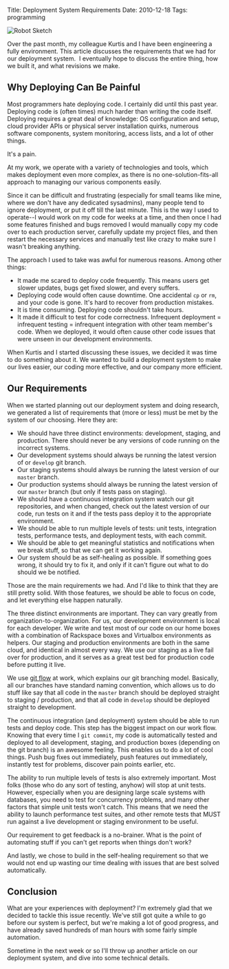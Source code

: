 Title: Deployment System Requirements
Date: 2010-12-18
Tags: programming


![Robot Sketch][]


Over the past month, my colleague Kurtis and I have been engineering a fully
environment.  This article discusses the requirements that we had for our
deployment system.  I eventually hope to discuss the entire thing, how we
built it, and what revisions we make.


## Why Deploying Can Be Painful

Most programmers hate deploying code.  I certainly did until this past year.
Deploying code is (often times) much harder than writing the code itself.
Deploying requires a great deal of knowledge: OS configuration and setup, cloud
provider APIs or physical server installation quirks, numerous software
components, system monitoring, access lists, and a lot of other things.

It's a pain.

At my work, we operate with a variety of technologies and tools, which makes
deployment even more complex, as there is no one-solution-fits-all approach to
managing our various components easily.

Since it can be difficult and frustrating (especially for small teams like
mine, where we don't have any dedicated sysadmins), many people tend to ignore
deployment, or put it off till the last minute.  This is the way I used to
operate--I would work on my code for weeks at a time, and then once I had some
features finished and bugs removed I would manually copy my code over to each
production server, carefully update my project files, and then restart the
necessary services and manually test like crazy to make sure I wasn't breaking
anything.

The approach I used to take was awful for numerous reasons.  Among other
things:

-   It made me scared to deploy code frequently.  This means users get slower
    updates, bugs get fixed slower, and every suffers.
-   Deploying code would often cause downtime.  One accidental `cp` or `rm`,
    and your code is gone.  It's hard to recover from production mistakes.
-   It is time consuming.  Deploying code shouldn't take hours.
-   It made it difficult to test for code correctness.  Infrequent deployment =
    infrequent testing = infrequent integration with other team member's code.
    When we deployed, it would often cause other code issues that were unseen
    in our development environments.

When Kurtis and I started discussing these issues, we decided it was time to do
something about it.  We wanted to build a deployment system to make our lives
easier, our coding more effective, and our company more efficient.


## Our Requirements

When we started planning out our deployment system and doing research, we
generated a list of requirements that (more or less) must be met by the system
of our choosing. Here they are:

-   We should have three distinct environments: development, staging, and
    production.  There should never be any versions of code running on the
    incorrect systems.
-   Our development systems should always be running the latest version of or
    `develop` git branch.
-   Our staging systems should always be running the latest version of our
    `master` branch.
-   Our production systems should always be running the latest version of our
    `master` branch (but only if tests pass on staging).
-   We should have a continuous integration system watch our git repositories,
    and when changed, check out the latest version of our code, run tests on it
    and if the tests pass deploy it to the appropriate environment.
-   We should be able to run multiple levels of tests: unit tests, integration
    tests, performance tests, and deployment tests, with each commit.
-   We should be able to get meaningful statistics and notifications when we
    break stuff, so that we can get it working again.
-   Our system should be as self-healing as possible.  If something goes wrong,
    it should try to fix it, and only if it can't figure out what to do should
    we be notified.

Those are the main requirements we had.  And I'd like to think that they are
still pretty solid.  With those features, we should be able to focus on code,
and let everything else happen naturally.

The three distinct environments are important.  They can vary greatly from
organization-to-organization.  For us, our development environment is local for
each developer.  We write and test most of our code on our home boxes with a
combination of Rackspace boxes and Virtualbox environments as helpers.  Our
staging and production environments are both in the same cloud, and identical
in almost every way.  We use our staging as a live fail over for production,
and it serves as a great test bed for production code before putting it live.

We use [git flow][] at work, which explains our git branching model.
Basically, all our branches have standard naming convention, which allows us
to do stuff like say that all code in the `master` branch should be deployed
straight to staging / production, and that all code in `develop` should be
deployed straight to development.

The continuous integration (and deployment) system should be able to run tests
and deploy code.  This step has the biggest impact on our work flow.  Knowing
that every time I `git commit`, my code is automatically tested and deployed to
all development, staging, and production boxes (depending on the git branch) is
an awesome feeling.  This enables us to do a lot of cool things.  Push bug
fixes out immediately, push features out immediately, instantly test for
problems, discover pain points earlier, etc.

The ability to run multiple levels of tests is also extremely important.  Most
folks (those who do any sort of testing, anyhow) will stop at unit tests.
However, especially when you are designing large scale systems with databases,
you need to test for concurrency problems, and many other factors that simple
unit tests won't catch.  This means that we need the ability to launch
performance test suites, and other remote tests that MUST run against a live
development or staging environment to be useful.

Our requirement to get feedback is a no-brainer.  What is the point of
automating stuff if you can't get reports when things don't work?

And lastly, we chose to build in the self-healing requirement so that we would
not end up wasting our time dealing with issues that are best solved
automatically.


## Conclusion

What are your experiences with deployment?  I'm extremely glad that we decided
to tackle this issue recently.  We've still got quite a while to go before our
system is perfect, but we're making a lot of good progress, and have already
saved hundreds of man hours with some fairly simple automation.

Sometime in the next week or so I'll throw up another article on our deployment
system, and dive into some technical details.


  [Robot Sketch]: {filename}/images/2010/robot-sketch.png "Robot Sketch"
  [git flow]: http://jeffkreeftmeijer.com/2010/why-arent-you-using-git-flow/ "git flow"
